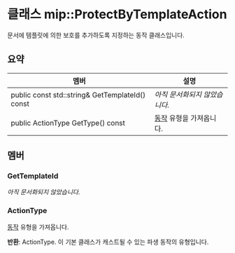 # <a name="class-mipprotectbytemplateaction"></a>클래스 mip::ProtectByTemplateAction 
문서에 템플릿에 의한 보호를 추가하도록 지정하는 동작 클래스입니다.
  
## <a name="summary"></a>요약
 멤버                        | 설명                                
--------------------------------|---------------------------------------------
 public const std::string& GetTemplateId() const  | _아직 문서화되지 않았습니다._
 public ActionType GetType() const  |  [동작](class_mip_action.md) 유형을 가져옵니다.
  
## <a name="members"></a>멤버
  
### <a name="gettemplateid"></a>GetTemplateId
_아직 문서화되지 않았습니다._

  
### <a name="actiontype"></a>ActionType
[동작](class_mip_action.md) 유형을 가져옵니다.

  
**반환**: ActionType. 이 기본 클래스가 캐스트될 수 있는 파생 동작의 유형입니다.